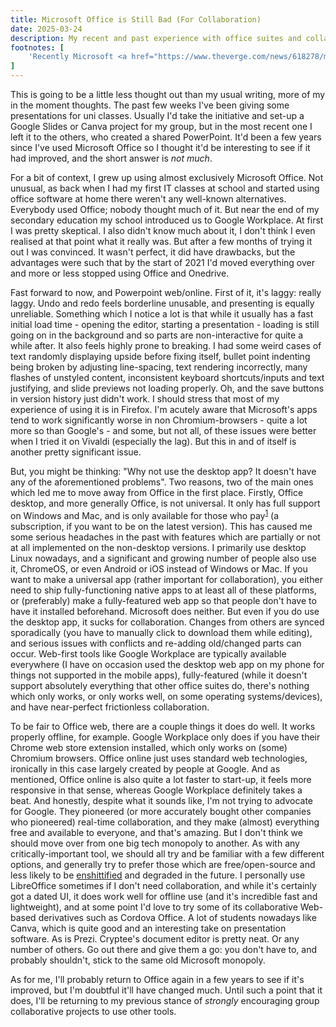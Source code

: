 ```yaml
---
title: Microsoft Office is Still Bad (For Collaboration)
date: 2025-03-24
description: My recent and past experience with office suites and collaboration
footnotes: [
    'Recently Microsoft <a href="https://www.theverge.com/news/618278/microsoft-office-free-windows-apps-ad-supported-version">started trialing</a> an ad-supported free version of Office desktop in India. However, many features (including local file saving) are artificially disabled, so from what I can tell this seems to be the worst parts of Office desktop and Office web put together into a single product.'
]
---
```


This is going to be a little less thought out than my usual writing, more of my in the moment thoughts. The past few weeks I've been giving some presentations for uni classes. Usually I'd take the initiative and set-up a Google Slides or Canva project for my group, but in the most recent one I left it to the others, who created a shared PowerPoint. It'd been a few years since I've used Microsoft Office so I thought it'd be interesting to see if it had improved, and the short answer is *not much*.

For a bit of context, I grew up using almost exclusively Microsoft Office. Not unusual, as back when I had my first IT classes at school and started using office software at home there weren't any well-known alternatives. Everybody used Office; nobody thought much of it. But near the end of my secondary education my school introduced us to Google Workplace. At first I was pretty skeptical. I also didn't know much about it, I don't think I even realised at that point what it really was. But after a few months of trying it out I was convinced. It wasn't perfect, it did have drawbacks, but the advantages were such that by the start of 2021 I'd moved everything over and more or less stopped using Office and Onedrive.

Fast forward to now, and Powerpoint web/online. First of it, it's laggy: really laggy. Undo and redo feels borderline unusable, and presenting is equally unreliable. Something which I notice a lot is that while it usually has a fast initial load time - opening the editor, starting a presentation - loading is still going on in the background and so parts are non-interactive for quite a while after. It also feels highly prone to breaking. I had some weird cases of text randomly displaying upside before fixing itself, bullet point indenting being broken by adjusting line-spacing, text rendering incorrectly, many flashes of unstyled content, inconsistent keyboard shortcuts/inputs and text justifying, and slide previews not loading properly. Oh, and the save buttons in version history just didn't work. I should stress that most of my experience of using it is in Firefox. I'm acutely aware that Microsoft's apps tend to work significantly worse in non Chromium-browsers  - quite a lot more so than Google's - and some, but not all, of these issues were better when I tried it on Vivaldi (especially the lag). But this in and of itself is another pretty significant issue.

But, you might be thinking: "Why not use the desktop app? It doesn't have any of the aforementioned problems". Two reasons, two of the main ones which led me to move away from Office in the first place. Firstly, Office desktop, and more generally Office, is not universal. It only has full support on Windows and Mac, and is only available for those who pay<sup><a id="n-1" href="#fn-1">1</a></sup> (a subscription, if you want to be on the latest version). This has caused me some serious headaches in the past with features which are partially or not at all implemented on the non-desktop versions. I primarily use desktop Linux nowadays, and a significant and growing number of people also use it, ChromeOS, or even Android or iOS instead of Windows or Mac. If you want to make a universal app (rather important for collaboration), you either need to ship fully-functioning native apps to at least all of these platforms, or (preferably) make a fully-featured web app so that people don't have to have it installed beforehand. Microsoft does neither. But even if you do use the desktop app, it sucks for collaboration. Changes from others are synced sporadically (you have to manually click to download them while editing), and serious issues with conflicts and re-adding old/changed parts can occur. Web-first tools like Google Workplace are typically available everywhere (I have on occasion used the desktop web app on my phone for things not supported in the mobile apps), fully-featured (while it doesn't support absolutely everything that other office suites do, there's nothing which only works, or only works well, on some operating systems/devices), and have near-perfect frictionless collaboration.

To be fair to Office web, there are a couple things it does do well. It works properly offline, for example. Google Workplace only does if you have their Chrome web store extension installed, which only works on (some) Chromium browsers. Office online just uses standard web technologies, ironically in this case largely created by people at Google. And as mentioned, Office online is also quite a lot faster to start-up, it feels more responsive in that sense, whereas Google Workplace definitely takes a beat. And honestly, despite what it sounds like, I'm not trying to advocate for Google. They pioneered (or more accurately bought other companies who pioneered) real-time collaboration, and they make (almost) everything free and available to everyone, and that's amazing. But I don't think we should move over from one big tech monopoly to another. As with any critically-important tool, we should all try and be familiar with a few different options, and generally try to prefer those which are free/open-source and less likely to be [enshittified](https://en.wikipedia.org/wiki/Enshittification) and degraded in the future. I personally use LibreOffice sometimes if I don't need collaboration, and while it's certainly got a dated UI, it does work well for offline use (and it's incredible fast and lightweight), and at some point I'd love to try some of its collaborative Web-based derivatives such as Cordova Office. A lot of students nowadays like Canva, which is quite good and an interesting take on presentation software. As is Prezi. Cryptee's document editor is pretty neat. Or any number of others. Go out there and give them a go: you don't have to, and probably shouldn't, stick to the same old Microsoft monopoly.

As for me, I'll probably return to Office again in a few years to see if it's improved, but I'm doubtful it'll have changed much. Until such a point that it does, I'll be returning to my previous stance of *strongly* encouraging group collaborative projects to use other tools.